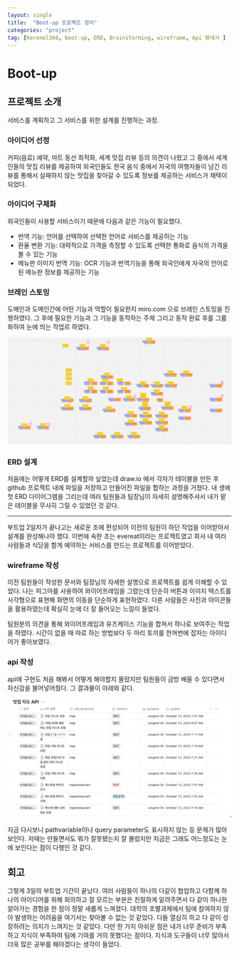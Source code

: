 ```yaml
---
layout: single
title:  "Boot-up 프로젝트 정리"
categories: "project"
tag: [Kerenel360, boot-up, ERD, Brainstorming, wireframe, Api 명세서 ]
---
```



# Boot-up
## 프로젝트 소개
서비스를 계획하고 그 서비스를 위한 설계를 진행하는 과정.

### 아이디어 선정
커피(음료) 예약, 마트 동선 최적화, 세계 맛집 리뷰 등의 의견이 나왔고 그 중에서 세계인들의 맛집 리뷰를 제공하여 외국인들도 한국 음식 중에서 자국의 여행자들이 남긴 리뷰를 통해서 실패하지 않는 맛집을 찾아갈 수 있도록 정보를 제공하는 서비스가 채택이 되었다.

### 아이디어 구체화
외국인들이 사용할 서비스이기 때문에 다음과 같은 기능이 필요했다.
- 번역 기능: 언어를 선택하여 선택한 언어로 서비스를 제공하는 기능
- 환율 변환 기능: 대략적으로 가격을 측정할 수 있도록 선택한 통화로 음식의 가격을 볼 수 있는 기능
- 메뉴판 이미지 번역 기능: OCR 기능과 번역기능을 통해 외국인에게 자국의 언어로 된 메뉴판 정보를 제공하는 기능

### 브레인 스토밍
도메인과 도메인간에 어떤 기능과 역할이 필요한지 miro.com 으로 브레인 스토밍을 진행하였다.
그 후에 필요한 기능과 그 기능을 동작하는 주체 그리고 동작 완료 후를 그룹화하여 눈에 띄는 작업르 하였다. 

![Alt text](/images/브레인스토밍.png)

### ERD 설계
처음에는 어떻게 ERD를 설계할까 싶었는데 draw.io 에서 각자가 테이블을 만든 후 github 프로젝트 내에 파일을 저장하고 만들어진 파일을 합하는 과정을 거쳤다. 내 생에 첫 ERD 다이어그램을 그리는데 여러 팀원들과 팀장님이 자세히 설명해주셔서 내가 맡은 테이블을 무사히 그릴 수 있었던 것 같다.


---
부트업 2일차가 끝나고는 새로운 조에 편성되어 이전의 팀원이 하던 작업을 이어받아서 설계를 완성해나야 했다.
이번에 속한 조는 evereat이라는 프로젝트였고 회사 내 여러 사람들과 식당을 함게 예약하는 서비스를 만드는 프로젝트를 이어받았다.

### wireframe 작성
이전 팀원들이 작성한 문서와 팀장님의 자세한 설명으로 프로젝트를 쉽게 이해할 수 있었다.
나는 피그마를 사용하여 와이어프레임을 그렸는데 단순히 버튼과 이미지 텍스트를 사각형으로 표현해 화면의 이동을 단순하게 표현하였다. 다른 사람들은 사진과 아이콘들을 활용하였는데 확실히 눈에 더 잘 들어오는 느낌이 들었다.

팀원분의 의견을 통해 와이어프레임과 유즈케이스 기능을 합쳐서 하나로 보여주는 작업을 하였다. 시간이 없을 때 따로 하는 방법보다 두 마리 토끼를 한꺼번에 잡자는 아이디어가 좋아보였다.

### api 작성
api에 구현도 처음 해봐서 어떻게 해야할지 몰랐지만 팀원들이 금방 배울 수 있다면서 자신감을 불어넣어줬다. 그 결과물이 아래와 같다.

![Alt text](</images/evereat api.png>)

지금 다시보니 pathvariable이나 query parameter도 표시하지 않는 등 문제가 많아 보인다. 저때는 만들면서도 뭐가 잘못됐는지 잘 몰랐지만 지금은 그래도 어느정도는 눈에 보인다는 점이 다행인 것 같다.


## 회고
그렇게 3일의 부트업 기간이 끝났다.
여러 사람들이 하나의 다같이 협업하고 다함께 하나의 아이디어를 위해 회의하고 잘 모르는 부분은 친절하게 알려주면서 다 같이 하나한 알아가는 경험을 한 점이 정말 새롭게 느껴졌다. 대학의 조별과제에서 팀에 참여하지 않아 발생하는 어려움을 여기서는 찾아볼 수 없는 것 같았다. 다들 열심히 하고 다 같이 성장하려는 의지가 느껴지는 것 같았다. 
다만 한 가지 아쉬운 점은 내가 너무 준비가 부족하고 지식이 부족하여 팀에 기여를 거의 못했다는 점이다. 지식과 도구들이 너무 많아서 더욱 많은 공부를 해야겠다는 생각이 들었다.
